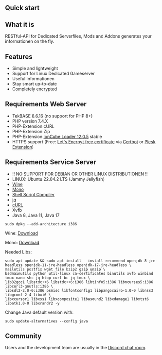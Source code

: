 ## Quick start

## What it is

RESTful-API for Dedicated Serverfiles, Mods and Addons generates your informationen on the fly.


## Features

- Simple and lightweight
- Support for Linux Dedicated Gameserver
- Useful informationen
- Stay smart up-to-date
- Completely encrypted

## Requirements Web Server
 
- TekBASE 8.6.16 (no support for PHP 8+)
- PHP version 7.4.X 
- PHP-Extension cURL
- PHP-Extension Zip 
- PHP-Extension [ionCube Loader 12.0.5](https://ioncube.com/lw) stable
- HTTPS support (Free: [Let's Encrpyt free certificate](https://letsencrypt.org/de/) via [Certbot](https://certbot.eff.org/) or [Plesk Extension](https://www.plesk.com/extensions/letsencrypt/))


## Requirements Service Server

- !! NO SUPPORT FOR DEBIAN OR OTHER LINUX DISTRIBUTIONEN !! 
- LINUX: Ubuntu 22.04.2 LTS (Jammy Jellyfish)
- [Wine](https://www.winehq.org/)
- [Mono](https://www.mono-project.com/download/stable/#download-lin)
- [Shell Script Compiler](https://github.com/neurobin/shc)
- [jq](https://stedolan.github.io/jq/)
- [cURL](https://wiki.ubuntuusers.de/cURL/)
- Xvfb
- Java 8, Java 11, Java 17

```ssh
sudo dpkg --add-architecture i386
```

Wine:
[Download](https://wiki.winehq.org/Download)

Mono:
[Download](https://www.mono-project.com/download/stable/#download-lin)

Needed Libs:
```ssh
sudo apt update && sudo apt install --install-recommend openjdk-8-jre-headless openjdk-11-jre-headless openjdk-17-jre-headless \
mailutils postfix wget file bzip2 gzip unzip \
bsdmainutils python util-linux ca-certificates binutils xvfb winbind tmux nano shc jq htop curl bc jq tmux \
lib32gcc1 libstdc++6 libstdc++6:i386 libtinfo5:i386 libncurses5:i386 libcurl3-gnutls:i386 \
libsdl2-2.0-0:i386 psmisc libfontconfig1 libpangocairo-1.0-0 libnss3 libgconf-2-4 libxi6 \
libxcursor1 libxss1 libxcomposite1 libasound2 libxdamage1 libxtst6 libatk1.0-0 libxrandr2 -y
```

Change Java default version with:
```ssh
sudo update-alternatives --config java
```

## Community


Users and the development team are usually in the [Discord chat room](https://celltek.de/discord).
